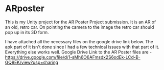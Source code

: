 # ARposter

This is my Unity project for the AR Poster Project submission. 
It is an AR of an old, retro car. On pointing the camera to the image the retro car should pop up in its 3D form. 

I have attached all the necessary files on the google drive link below. The apk part of it isn't done since I had a few technical issues with that part of it. Everything else works well. 
Google Drive Link to the AR Poster files are - https://drive.google.com/file/d/1-sMh6O6AFmsdx2S6odEk-LCd-B-GQ8EK/view?usp=sharing
